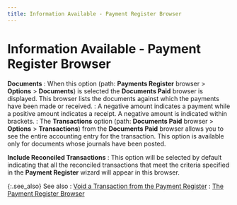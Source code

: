 ```yaml
---
title: Information Available - Payment Register Browser
---
```


# Information Available - Payment Register Browser


**Documents**
: When this option (path: **Payments 
 Register** browser > **Options**  > **Documents**) is selected the  **Documents Paid** browser is displayed.  This browser lists the documents against which the payments have been  made or received.
: A negative amount indicates a payment while a positive  amount indicates a receipt. A negative amount is indicated within brackets.
: The **Transactions**  option (path: **Documents Paid** browser  > **Options** > **Transactions**)  from the **Documents Paid** browser  allows you to see the entire accounting entry for the transaction. This  option is available only for documents whose journals have been posted.


**Include Reconciled Transactions**
: This option will be selected by default indicating  that all the reconciled transactions that meet the criteria specified  in the **Payment Register** wizard  will appear in this browser.


{:.see_also}
See also
: [Void  a Transaction from the Payment Register]({{site.acc_baseurl}}/payment-register/wizard/browser/voiding-transactions-payment-register/void_a_transaction_payment_register.html)
: [The Payment  Register Browser]({{site.acc_baseurl}}/payment-register/wizard/browser/payment_register_browser.html)
